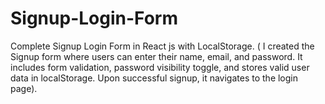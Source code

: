 # Signup-Login-Form
Complete Signup Login Form in React js with LocalStorage. ( I created the Signup form where users can enter their name, email, and password. It includes form validation, password visibility toggle, and stores valid user data in localStorage. Upon successful signup, it navigates to the login page).

